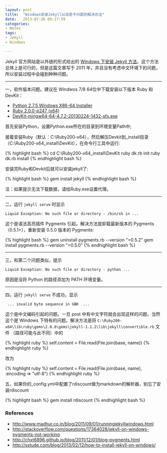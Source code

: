 ```yaml
---
layout: post
title:  "Windows安装Jekyll以及若干问题的解决办法"
date:   2013-07-26 09:17:59
categories: 
- Notes 
tags:
- Jekyll
- Windows

---
```


Jekyll 官方网站是以外链的形式给出的 [Windows 下安装 Jekyll 方法](http://www.madhur.co.in/blog/2011/09/01/runningjekyllwindows.html)。这个方法总体上是可行的，但是这篇文章写于 2011 年，并且没有考虑中文环境下的问题，所以安装过程中会碰到种种问题。

---

一，软件版本问题。建议在 Windwos 7/8 64位中下载安装以下版本 Ruby 和 DevKit：

* [Python 2.7.5 Windows X86-64 Installer](http://www.python.org/ftp/python/2.7.5/python-2.7.5.amd64.msi)
* [Ruby 2.0.0-p247 (x64)](http://dl.bintray.com/oneclick/rubyinstaller/rubyinstaller-2.0.0-p247-x64.exe?direct)
* [DevKit-mingw64-64-4.7.2-20130224-1432-sfx.exe](http://files.rubyforge.vm.bytemark.co.uk/rubyinstaller/DevKit-mingw64-64-4.7.2-20130224-1432-sfx.exe)

首先安装Python，设置Python.exe所在的目录到环境变量Path中;

接着安装Ruby（默认：C:\Ruby200-x64），然后解压Devkit到_install目录（C:\Ruby200-x64\_install\DevKit），在命令行工具中运行:

{% highlight bash %}
cd C:\Ruby200-x64\_install\DevKit
ruby dk.rb init
ruby dk.rb install
{% endhighlight bash %}

安装完Ruby和Devkit后就可以安装jekyll了:

{% highlight bash %}
gem install jekyll
{% endhighlight bash %}

注：如果提示无法下载数据，请给Ruby.exe设置代理。

---

二，运行 `jekyll serve` 时显示

	Liquid Exception: No such file or directory - /bin/sh in ...

这个是语法高亮插件 Pygments 引起。解决方法是卸载最新版本的 Pygments （0.5.1+），重新安装 0.5.0 版本的 Pygments:

{% highlight bash %}
gem uninstall pygments.rb --version "=0.5.2"
gem install pygments.rb --version "=0.5.0"
{% endhighlight bash %}

---

三，和第二个问题类似，提示

	Liquid Exception: No such file or directory - python ...

原因是没将 Python 的路径添加为 PATH 环境变量。

---

四，运行 `jekyll serve` 不成功，显示

	 ... invalid byte sequence in GBK  ...

这个是中文编码引起的问题。一旦 post 中有中文字符就会出现这样的问题。当然这个是 Windows 下特有的问题。解决方法是将 `C:\Ruby200-x64\lib\ruby\gems\2.0.0\gems\jekyll-1.1.2\lib\jekyll\convertible.rb` 文件 （路径可能与此不同）中的 

{% highlight ruby %}
self.content = File.read(File.join(base, name)) 
{% endhighlight ruby %}

改为

{% highlight ruby %}
self.content = File.read(File.join(base, name), :encoding => "utf-8")
{% endhighlight ruby %}

五，如果你的_config.yml中配置了rdiscount做为markdown的解析器，别忘了安装rdiscount

{% highlight bash %}
gem install rdiscount
{% endhighlight bash %}

### References 

* <http://www.madhur.co.in/blog/2011/09/01/runningjekyllwindows.html>
* <http://stackoverflow.com/questions/17364028/jekyll-on-windows-pygments-not-working>
* <http://chxt6896.github.io/blog/2011/12/01/blog-pygments.html>
* <http://sstude.com/blog/2013/02/12/how-to-install-jekyll-on-windows/>